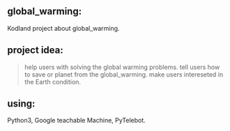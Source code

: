 ## global_warming:
Kodland project about global_warming.
## project idea: 
> help users with solving the global warming problems.
> tell users how to save or planet from the global_warming.
> make users intereseted in the Earth condition.



## using: 
Python3, Google teachable Machine, PyTelebot.
